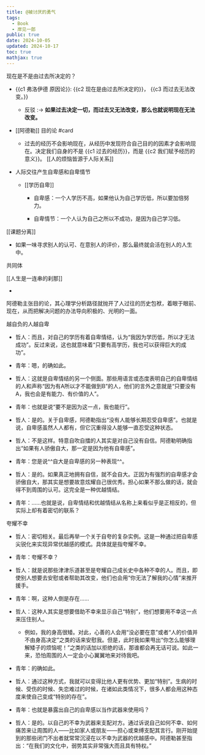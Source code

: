 ```yaml
---
title: @被讨厌的勇气
tags:
  - Book
  - 岸见一郎
public: true
date: 2024-10-05
updated: 2024-10-17
toc: true
mathjax: true
---
```


现在是不是由过去所决定的？

  + {{c1 弗洛伊德 原因论}}: {{c2 现在是由过去所决定的}}， {{c3 而过去无法改变。}}
    + 反驳 :->  **如果过去决定一切，而过去又无法改变，那么也就说明现在无法改变。**
  + [[阿德勒]] 目的论 #card
    + 过去的经历不会影响现在，从经历中发现符合自己目的的因素才会影响现在。决定我们自身的不是 {{c1 过去的经历}}，而是 {{c2 我们赋予经历的意义}}。
[[人的烦恼皆源于人际关系]]

  + 人际交往产生自卑感和自卑情节

    + [[学历自卑]]

      + 自卑感：一个人学历不高，如果他认为自己学历低，所以要加倍努力。

      + 自卑情节：一个人认为自己之所以不成功，是因为自己学习低。

[[课题分离]]

  + 如果一味寻求别人的认可、在意别人的评价，那么最终就会活在别人的人生中。

共同体

[[人生是一连串的刹那]]

  + 

阿德勒主张目的论，其心理学分析路径就抛开了人过往的历史包袱，着眼于眼前、现在，从而把解决问题的办法导向积极的、光明的一面。

越自负的人越自卑

  + 哲人：而且，对自己的学历有着自卑情结，认为“我因为学历低，所以才无法成功”。反过来说，这也就意味着“只要有高学历，我也可以获得巨大的成功”。

  + 青年：嗯，的确如此。

  + 哲人：这就是自卑情结的另一个侧面。那些用语言或态度表明自己的自卑情结的人和声称“因为有A所以才不能做到B”的人，他们的言外之意就是“只要没有A，我也会是有能力、有价值的人”。

  + 青年：也就是说“要不是因为这一点，我也能行”。

  + 哲人：是的。关于自卑感，阿德勒指出“没有人能够长期忍受自卑感”。也就是说，自卑感虽然人人都有，但它沉重得没人能够一直忍受这种状态。

  + 哲人：不是这样。特意自吹自擂的人其实是对自己没有自信。阿德勒明确指出“如果有人骄傲自大，那一定是因为他有自卑感”。

  + 青年：您是说^^自大是自卑感的另一种表现^^。

  + 哲人：是的。如果真正地拥有自信，就不会自大。正因为有强烈的自卑感才会骄傲自大，那其实是想要故意炫耀自己很优秀。担心如果不那么做的话，就会得不到周围的认可。这完全是一种优越情结。

  + 青年：……也就是说，自卑情结和优越情结从名称上来看似乎是正相反的，但实际上却有着密切的联系？

夸耀不幸

  + 哲人：密切相关。最后再举一个关于自夸的复杂实例。这是一种通过把自卑感尖锐化来实现异常优越感的模式。具体就是指夸耀不幸。

  + 青年：夸耀不幸？

  + 哲人：就是说那些津津乐道甚至是夸耀自己成长史中各种不幸的人。而且，即使别人想要去安慰或者帮助其改变，他们也会用“你无法了解我的心情”来推开援手。

  + 青年：啊，这种人倒是存在……

  + 哲人：这种人其实是想要借助不幸来显示自己“特别”，他们想要用不幸这一点来压住别人。

    + 例如，我的身高很矮。对此，心善的人会用“没必要在意”或者“人的价值并不由身高决定”之类的话来安慰我。但是，此时我如果甩出“你怎么能够理解矮子的烦恼呢！”之类的话加以拒绝的话，那谁都会再无话可说。如此一来，恐怕周围的人一定会小心翼翼地来对待我吧。

  + 青年：的确如此。

  + 哲人：通过这种方式，我就可以变得比他人更有优势、更加“特别”。生病的时候、受伤的时候、失恋难过的时候，在诸如此类情况下，很多人都会用这种态度来使自己变成“特别的存在”。

  + 青年：也就是暴露出自己的自卑感以当作武器来使用吗？

  + 哲人：是的。以自己的不幸为武器来支配对方。通过诉说自己如何不幸、如何痛苦来让周围的人——比如家人或朋友——担心或束缚支配其言行。刚开始提到的那些闭门不出者就常常沉浸在以不幸为武器的优越感中。阿德勒甚至指出：“在我们的文化中，弱势其实非常强大而且具有特权。”


